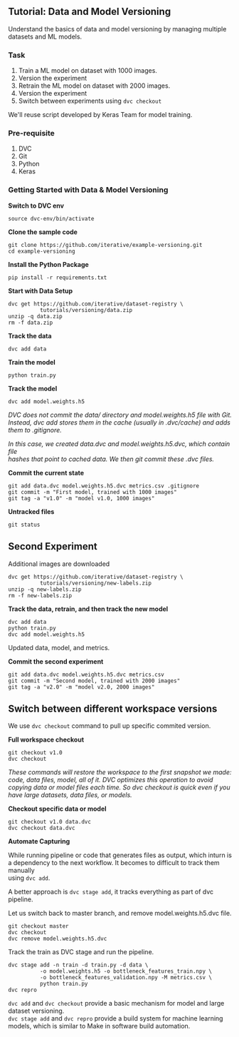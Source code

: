 ## Tutorial: Data and Model Versioning

Understand the basics of data and model versioning by managing multiple \
datasets and ML models.

### Task

1. Train a ML model on dataset with 1000 images.
2. Version the experiment
3. Retrain the ML model on dataset with 2000 images.
4. Version the experiment
5. Switch between experiments using `dvc checkout`

We'll reuse script developed by Keras Team for model training.

### Pre-requisite

1. DVC
2. Git
3. Python
4. Keras

### Getting Started with Data & Model Versioning

**Switch to DVC env**

```
source dvc-env/bin/activate
```

**Clone the sample code**

```
git clone https://github.com/iterative/example-versioning.git
cd example-versioning
```

**Install the Python Package**

```
pip install -r requirements.txt
```

**Start with Data Setup**

```
dvc get https://github.com/iterative/dataset-registry \
          tutorials/versioning/data.zip
unzip -q data.zip
rm -f data.zip
```

**Track the data**

```
dvc add data
```

**Train the model**

```
python train.py
```

**Track the model**

```
dvc add model.weights.h5
```

*DVC does not commit the data/ directory and model.weights.h5 file with Git. \
Instead, dvc add stores them in the cache (usually in .dvc/cache) and adds them to .gitignore.*

*In this case, we created data.dvc and model.weights.h5.dvc, which contain file \
hashes that point to cached data. We then git commit these .dvc files.*


**Commit the current state**

```
git add data.dvc model.weights.h5.dvc metrics.csv .gitignore
git commit -m "First model, trained with 1000 images"
git tag -a "v1.0" -m "model v1.0, 1000 images"
```

**Untracked files**

```
git status
```

## Second Experiment

Additional images are downloaded

```
dvc get https://github.com/iterative/dataset-registry \
          tutorials/versioning/new-labels.zip
unzip -q new-labels.zip
rm -f new-labels.zip
```

**Track the data, retrain, and then track the new model**

```
dvc add data
python train.py
dvc add model.weights.h5
```

Updated data, model, and metrics.

**Commit the second experiment**

```
git add data.dvc model.weights.h5.dvc metrics.csv
git commit -m "Second model, trained with 2000 images"
git tag -a "v2.0" -m "model v2.0, 2000 images"
```

## Switch between different workspace versions

We use `dvc checkout` command to pull up specific commited version.

**Full workspace checkout**

```
git checkout v1.0
dvc checkout
```

*These commands will restore the workspace to the first snapshot we made: code, data files, model, all of it. DVC optimizes this operation to avoid copying data or model files each time. So dvc checkout is quick even if you have large datasets, data files, or models.*

**Checkout specific data or model**

```
git checkout v1.0 data.dvc
dvc checkout data.dvc
```

**Automate Capturing**

While running pipeline or code that generates files as output, which inturn is \
a dependency to the next workflow. It becomes to difficult to track them manually \
using `dvc add`.

A better approach is `dvc stage add`, it tracks everything as part of dvc pipeline.

Let us switch back to master branch, and remove model.weights.h5.dvc file.

```
git checkout master
dvc checkout
dvc remove model.weights.h5.dvc
```

Track the train as DVC stage and run the pipeline.

```
dvc stage add -n train -d train.py -d data \
          -o model.weights.h5 -o bottleneck_features_train.npy \
          -o bottleneck_features_validation.npy -M metrics.csv \
          python train.py
dvc repro
```

`dvc add` and `dvc checkout` provide a basic mechanism for model and large dataset versioning. \
`dvc stage add` and `dvc repro` provide a build system for machine learning models, which is similar to Make in software build automation.


